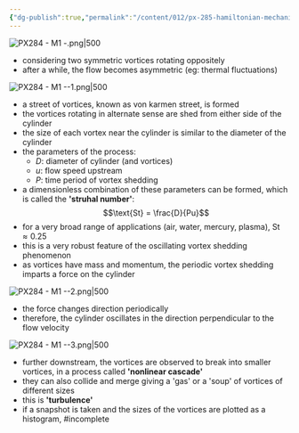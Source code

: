 ```yaml
---
{"dg-publish":true,"permalink":"/content/012/px-285-hamiltonian-mechanics-and-fluid-dynamics/term-2-fluid-dynamics/m/px-284-m1/","noteIcon":"1","created":"2025-03-13T14:15:40.488+00:00","updated":"2025-03-13T14:54:19.231+00:00"}
---
```


![PX284 - M1 -.png|500](/img/user/pics/PX284%20-%20M1%20-.png)
- considering two symmetric vortices rotating oppositely
- after a while, the flow becomes asymmetric (eg: thermal fluctuations)

![PX284 - M1 --1.png|500](/img/user/pics/PX284%20-%20M1%20--1.png)

- a street of vortices, known as von karmen street, is formed
- the vortices rotating in alternate sense are shed from either side of the cylinder
- the size of each vortex near the cylinder is similar to the diameter of the cylinder
- the parameters of the process:
	- $D:$ diameter of cylinder (and vortices)
	- $u:$ flow speed upstream
	- $P:$ time period of  vortex shedding
- a dimensionless combination of these parameters can be formed, which is called the **'struhal number'**:
$$\text{St} = \frac{D}{Pu}$$
- for a very broad range of applications (air, water, mercury, plasma), $\text{St} \approx 0.25$
- this is a very robust feature of the oscillating vortex shedding phenomenon
- as vortices have mass and momentum, the periodic vortex shedding imparts a force on the cylinder

![PX284 - M1 --2.png|500](/img/user/pics/PX284%20-%20M1%20--2.png)

- the force changes direction periodically
- therefore, the cylinder oscillates in the direction perpendicular to the flow velocity

![PX284 - M1 --3.png|500](/img/user/pics/PX284%20-%20M1%20--3.png)

- further downstream, the vortices are observed to break into smaller vortices, in a process called **'nonlinear cascade'**
- they can also collide and merge giving a 'gas' or a 'soup' of vortices of different sizes
- this is **'turbulence'**
- if a snapshot is taken and the sizes of the vortices are plotted as a histogram, 
#incomplete 
